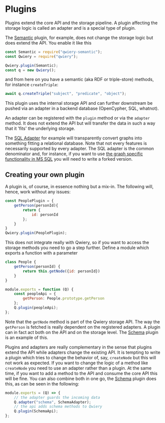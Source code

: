 # Plugins

Plugins extend the core API and the storage pipeline. A plugin affecting the storage logic is called an adapter and is a special type of plugin.

The [Semantic](https://qwiery.github.io/plugins/Semantic/) plugin, for example, does not change the storage logic but does extend the API. You enable it like this
```js
const Semantic = require("qwiery-semantic");
const Qwiery = require("qwiery");

Qwiery.plugin(Semantic);
const q = new Qwiery();
```
and from here on you have a semantic (aka RDF or triple-store) methods, for instance `createTriple`:

```js
await q.createTriple("subject", "predicate", "object");
```
This plugin uses the internal storage API and can further downstream be pushed via an adapter in a backend database (OpenCypher, SQL, whatnot).

An adapter can be registered with the `plugin` method or via the `adapter` method. It does not extend the API but will transfer the data in such a way that it 'fits' the underlying storage.

The [SQL Adapter](https://qwiery.github.io/adapters/SQL/) for example will transparently convert graphs into something fitting a relational database. Note that not every features is necessarily supported by every adapter. The SQL adapter is the common denominator and, for instance, if you want to use [the graph specific functionality in MS SQL](https://learn.microsoft.com/en-us/sql/relational-databases/graphs/sql-graph-overview?view=sql-server-ver16) you will need to write a forked version. 

## Creating your own plugin

A plugin is, of course, in essence nothing but a mix-in. The following will, hence, work without any issues:

```js
const PeoplePlugin = {
    getPerson(personId){
        return {
            id: personId
        };
    }   
}
Qwiery.plugin(PeoplePlugin);
```
This does not integrate really with Qwiery, so if you want to access the storage methods you need to go a step further. Define a module which exports a function with a parameter 

```js
class People {
    getPerson(personId) {
        return this.getNode({id: personId})
    }
}

module.exports = function (Q) {
    const peopleApi = {
        getPerson: People.prototype.getPerson
    };
    Q.plugin(peopleApi);
};

```
Note that the `getNode` method is part of the Qwiery storage API. The way the `getPerson` is fetched is really dependent on the registered adapters. A plugin can in fact act both on the API and on the storage level. The [Schema](https://qwiery.github.io/plugins/schema/) plugin is an example of this.

Plugins and adapters are really complementary in the sense that plugins extend the API while adapters change the existing API. It is tempting to write a plugin which tries to change the behavior of, say, `createNode` but this will not work as expected. If you want to change the logic of a method like `createNode` you need to use an adapter rather than a plugin. At the same time, if you want to add a method to the API and consume the core API this will be fine. You can also combine both in one go, the [Schema](https://qwiery.github.io/plugins/schema/) plugin does this, as can be seen in the following:

```js
module.exports = (Q) => {
	// the adapter guards the incoming data
	Q.adapter("schema", SchemaAdapter);
	// the api adds schema methods to Qwiery
	Q.plugin(SchemaApi);
};
```
